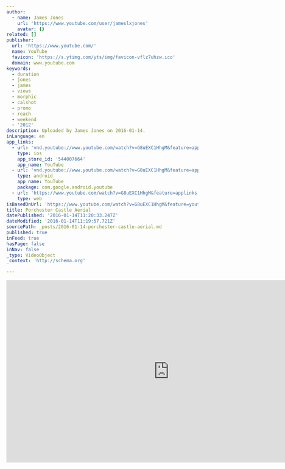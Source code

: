 ```yaml
---
author:
  - name: James Jones
    url: 'https://www.youtube.com/user/jameslxjones'
    avatar: {}
related: []
publisher:
  url: 'https://www.youtube.com/'
  name: YouTube
  favicon: 'https://s.ytimg.com/yts/img/favicon-vflz7uhzw.ico'
  domain: www.youtube.com
keywords:
  - duration
  - jones
  - james
  - views
  - morphic
  - calshot
  - promo
  - reach
  - weekend
  - '2012'
description: Uploaded by James Jones on 2016-01-14.
inLanguage: en
app_links:
  - url: 'vnd.youtube://www.youtube.com/watch?v=G8uEXC1HhgM&feature=applinks'
    type: ios
    app_store_id: '544007664'
    app_name: YouTube
  - url: 'vnd.youtube://www.youtube.com/watch?v=G8uEXC1HhgM&feature=applinks'
    type: android
    app_name: YouTube
    package: com.google.android.youtube
  - url: 'https://www.youtube.com/watch?v=G8uEXC1HhgM&feature=applinks'
    type: web
isBasedOnUrl: 'https://www.youtube.com/watch?v=G8uEXC1HhgM&feature=youtu.be'
title: Porchester Castle Aerial
datePublished: '2016-01-14T11:20:33.247Z'
dateModified: '2016-01-14T11:19:57.721Z'
sourcePath: _posts/2016-01-14-porchester-castle-aerial.md
published: true
inFeed: true
hasPage: false
inNav: false
_type: VideoObject
_context: 'http://schema.org'

---
```

<iframe src="https://cdn.embedly.com/widgets/media.html?src=https%3A%2F%2Fwww.youtube.com%2Fembed%2FG8uEXC1HhgM%3Ffeature%3Doembed&amp;url=https%3A%2F%2Fwww.youtube.com%2Fwatch%3Fv%3DG8uEXC1HhgM%26feature%3Dyoutu.be&amp;image=https%3A%2F%2Fi.ytimg.com%2Fvi%2FG8uEXC1HhgM%2Fhqdefault.jpg&amp;key=b7d04c9b404c499eba89ee7072e1c4f7&amp;type=text%2Fhtml&amp;schema=youtube" width="854" height="480" scrolling="no" frameborder="0" allowfullscreen="allowfullscreen" style=""></iframe>